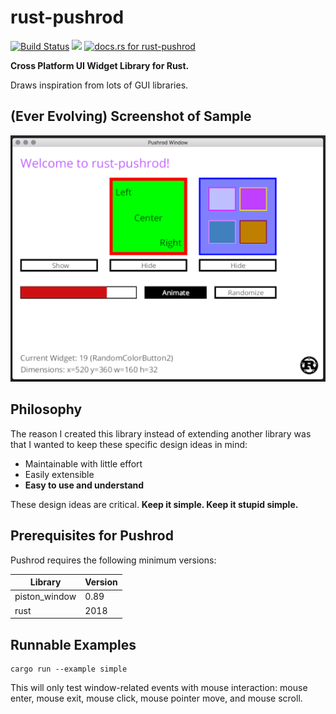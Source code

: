 # rust-pushrod

[![Build Status](https://travis-ci.org/KenSuenobu/rust-pushrod.svg?branch=master)](https://travis-ci.org/KenSuenobu/rust-pushrod)
[![](https://img.shields.io/crates/d/rust-pushrod.svg)](https://crates.io/crates/rust-pushrod)
[![docs.rs for rust-pushrod](https://docs.rs/rust-pushrod/badge.svg)](https://docs.rs/rust-pushrod)

**Cross Platform UI Widget Library for Rust.**

Draws inspiration from lots of GUI libraries.

## (Ever Evolving) Screenshot of Sample

[![](docs/sample-0.2.6.png)](docs/sample-0.2.6.png)

## Philosophy

The reason I created this library instead of extending another library was that
I wanted to keep these specific design ideas in mind:

- Maintainable with little effort
- Easily extensible
- **Easy to use and understand**

These design ideas are critical.  **Keep it simple.  Keep it stupid simple.**

## Prerequisites for Pushrod

Pushrod requires the following minimum versions:

| Library | Version |
| ------- | ------- |
| piston_window | 0.89 |
| rust | 2018 |

## Runnable Examples

```
cargo run --example simple
```

This will only test window-related events with mouse interaction: mouse enter, mouse exit, mouse click, mouse
pointer move, and mouse scroll.

